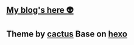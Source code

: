 ## [My blog's here 👽](https://q2h5.github.io)  

## Theme by [cactus](https://github.com/probberechts/hexo-theme-cactus) Base on [hexo](https://hexo.io)